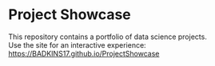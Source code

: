# Project Showcase  
This repository contains a portfolio of data science projects.  
Use the site for an interactive experience: https://BADKINS17.github.io/ProjectShowcase

